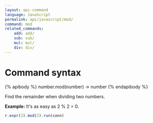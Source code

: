 ```yaml
---
layout: api-command
language: JavaScript
permalink: api/javascript/mod/
command: mod
related_commands:
    add: add/
    sub: sub/
    mul: mul/
    div: div/
---
```


# Command syntax #

{% apibody %}
number.mod(number) &rarr; number
{% endapibody %}

Find the remainder when dividing two numbers.

__Example:__ It's as easy as 2 % 2 = 0.

```js
r.expr(2).mod(2).run(conn)
```

